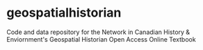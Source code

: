 # geospatialhistorian
Code and data repository for the Network in Canadian History &amp; Enviornment's Geospatial Historian Open Access Online Textbook
